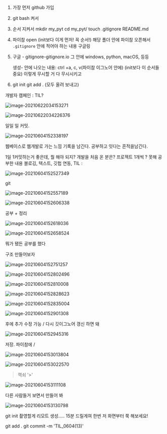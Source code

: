 1. 가장 먼저 github 가입

2. git bash 켜서

3. 순서 지켜서
   mkdir my_pyt
   cd my_pyt/ 
   touch .gitignore README.md

4. 파이참 open (init보다 이게 먼저! 꼭 순서!)
   해당 폴더 안에 파이참 오픈해서
   `.gitignore`  안에 적어야 하는 내용 구글링

5. 구글 - gitignore-gitignore.io
   그 안에 windows, python, macOS, 등등

   생성- 안에 나오는 내용: ctrl +a, c, v(파이참 이그노어 안에)
   (init보다 이 순서들 중요)
   이렇게 무시할 거 다 무시시키고

6. git init
   git add . (모두 올려 보내고)

   

개발자 캠페인 : TIL? 

![image-20210622034153271](13-1.assets/image-20210622034153271.png) 

![image-20210622034226376](13-1.assets/image-20210622034226376.png) 

 일일 일 커밋. 

![image-20210604152338197](13-1.assets/image-20210604152338197.png) 



웹베이스로 웹개발로 가는 느낌
기록을 남긴다.
공부하고 잇다는 흔적을남긴다. 

1일 1커밋하는거 좋은데, 뭘 해야 되지?
개발을 처음 온 분은? 프로젝트 1개씩 ? 못해
공부한 내용 블로깅, 텍스트, 깃헙 연동, TIL : 

![image-20210604152527349](13-1.assets/image-20210604152527349.png)

git



![image-20210604152557189](13-1.assets/image-20210604152557189.png)

![image-20210604152606338](13-1.assets/image-20210604152606338.png)

공부 + 정리 



![image-20210604152618036](13-1.assets/image-20210604152618036.png)





![image-20210604152658524](13-1.assets/image-20210604152658524.png)

뭐가 됐든 공부를 했다 





구조 만들어보자 

![image-20210604152751257](13-1.assets/image-20210604152751257.png)



![image-20210604152802496](13-1.assets/image-20210604152802496.png)



![image-20210604152810008](13-1.assets/image-20210604152810008.png)



![image-20210604152828623](13-1.assets/image-20210604152828623.png)

![image-20210604152835004](13-1.assets/image-20210604152835004.png)



![image-20210604152901308](13-1.assets/image-20210604152901308.png)

후에 추가 수정 가능 / 다시 깃이그노어 갱신 하면 돼 

![image-20210604152945316](13-1.assets/image-20210604152945316.png)

저장. 파이참에 /



![image-20210604153013804](13-1.assets/image-20210604153013804.png)



![image-20210604153022570](13-1.assets/image-20210604153022570.png)

> 꺽쇠 '>' 



![image-20210604153111108](13-1.assets/image-20210604153111108.png)

다른 사람들거 보면서 만들어 봐 



![image-20210604153130798](13-1.assets/image-20210604153130798.png)

git init  촬영할게 
리모트 생성….. 15분 드릴게여 한번 저 화면부터 쭉 해보세요!

git add . 
git commit -m 'TIL_0604(13)'


